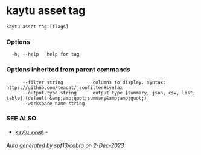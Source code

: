 # kaytu asset tag



```
kaytu asset tag [flags]
```

### Options

```
  -h, --help   help for tag
```

### Options inherited from parent commands

```
      --filter string           columns to display. syntax: https://github.com/teacat/jsonfilter#syntax
      --output-type string      output type [summary, json, csv, list, table] (default &amp;amp;quot;summary&amp;amp;quot;)
      --workspace-name string   
```

### SEE ALSO

* [kaytu asset](kaytu_asset)	 - 

###### Auto generated by spf13/cobra on 2-Dec-2023
